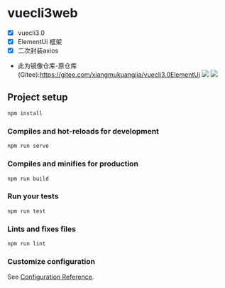 # vuecli3web
- [x] vuecli3.0
- [x] ElementUi 框架 
- [x] 二次封装axios
- 此为镜像仓库-原仓库(Gitee):https://gitee.com/xiangmukuangjia/vuecli3.0ElementUi
![](https://images.gitee.com/uploads/images/2019/0723/154037_813259a0_1430678.png)
![](https://images.gitee.com/uploads/images/2019/0723/154514_94373c4e_1430678.png)
## Project setup
```
npm install
```

### Compiles and hot-reloads for development
```
npm run serve
```

### Compiles and minifies for production
```
npm run build
```

### Run your tests
```
npm run test
```

### Lints and fixes files
```
npm run lint
```

### Customize configuration
See [Configuration Reference](https://cli.vuejs.org/config/).
